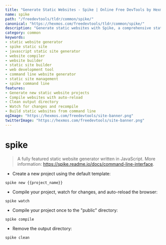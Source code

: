 ```yaml
---
title: "Generate Static Websites - Spike | Online Free DevTools by Hexmos"
name: spike
path: "/freedevtools/tldr/common/spike/"
canonical: "https://hexmos.com/freedevtools/tldr/common/spike/"
description: "Generate static websites with Spike, a comprehensive static site generator. Easily create, compile, and manage your web projects. Free online tool, no registration required."
category: common
keywords:
- static website generator
- spike static site
- javascript static site generator
- website compiler
- website builder
- static site builder
- web development tool
- command line website generator
- static site management
- spike command line
features:
- Generate new static website projects
- Compile websites with auto-reload
- Clean output directory
- Watch for changes and recompile
- Build static websites from command line
ogImage: "https://hexmos.com/freedevtools/site-banner.png"
twitterImage: "https://hexmos.com/freedevtools/site-banner.png"
---
```


# spike

> A fully featured static website generator written in JavaScript.
> More information: <https://spike.readme.io/docs/command-line-interface>.

- Create a new project using the default template:

`spike new {{project_name}}`

- Compile your project, watch for changes, and auto-reload the browser:

`spike watch`

- Compile your project once to the "public" directory:

`spike compile`

- Remove the output directory:

`spike clean`
